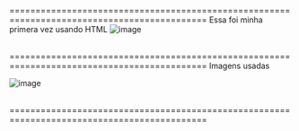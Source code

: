 ============================================================================================
Essa foi minha primera vez usando HTML
![image](https://github.com/user-attachments/assets/f11ae235-4cf4-4c10-a1ad-5b4bbe4c274a)


<br>
============================================================================================
Imagens usadas

![image](https://github.com/user-attachments/assets/47c0d5c3-7550-4159-ab3b-860aa8d0b58d)

<br>
============================================================================================
